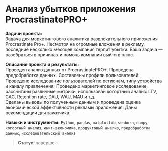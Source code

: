 # Анализ убытков приложения ProcrastinatePRO+

**Задачи проекта:**<br>
Задача для маркетингового аналитика развлекательного приложения Procrastinate Pro+. Несмотря на огромные вложения в рекламу, последние несколько месяцев компания терпит убытки. Ваша задача — разобраться в причинах и помочь компании выйти в плюс.

**Описание проекта и результаты:**<br>
Проведен анализ данных от ProcrastinatePRO+. Проведена предобработка данных.
Составлены профили пользователей. Проведено исследование пользователей по регионам, типу устройства и каналу привлечения.
Проведено маркетинговое исследование, рассчитаны различные метрики, использован когортный анализ: LTV, CAC, Retention rate, DAU, WAU, MAU и т.д. <br>
Сделаны выводы по полученным данным и проведена оценка экономической эффективности рекламы приложения.
Даны рекомендации для заказчика.

**Навыки и инструменты:**
`Python`, `pandas`, `matplotlib`, `seaborn`, `numpy`, `когортный анализ`, `юнит-экономика`, `продуктовый анализ`, `предобработка данных`, `исследовательский анализ`

>  **Статус:** завершен  
